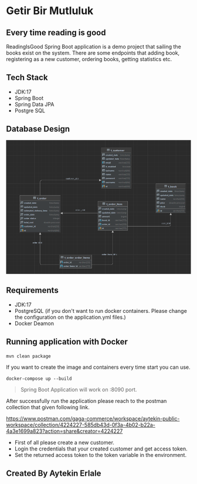 # Getir Bir Mutluluk
## Every time reading is good


ReadingIsGood Spring Boot application is a demo project that sailing the books exist on the system. 
There are some endpoints that adding book, registering as a new customer, ordering books, getting statistics etc.



## Tech Stack
- JDK:17
- Spring Boot
- Spring Data JPA
- Postgre SQL



## Database Design

<img title="Database Design" alt="Database Design" src="./db-design.png">



## Requirements
- JDK:17
- PostgreSQL (if you don't want to run docker containers. Please change the configuration on the application.yml files.)
- Docker Deamon


## Running application with Docker



```shell
mvn clean package
```

If you want to create the image and containers every time start you can use.

```shell
docker-compose up --build
```

> Spring Boot Application will work on :8090 port.



After successfully run the application please reach to the postman collection that given following link.

https://www.postman.com/gaga-commerce/workspace/aytekin-public-workspace/collection/4224227-585db43d-0f3a-4b02-b22a-4a3e1699a823?action=share&creator=4224227

 - First of all please create a new customer.
 - Login the credentials that your created customer and get access token.
 - Set the returned access token to the token variable in the environment.

## Created By Aytekin Erlale